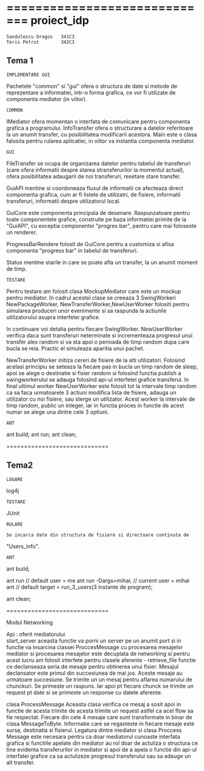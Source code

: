 =============================
proiect_idp
=============================

	Sandulescu Dragos	341C3
	Teris Petrut		342C3

Tema 1
-----------------------------


	IMPLEMENTARE GUI

Pachetele "common" si "gui" ofera o structura de date si metode de 
reprezentare a informatiei, intr-o forma grafica, ce vor fi utilizate de
componenta mediator (in viitor).


	COMMON

IMediator ofera momentan o interfata de comunicare pentru componenta grafica
a programului.
InfoTransfer ofera o structurare a datelor referitoare la un anumit transfer,
cu posibilitatea modificarii acestora.
Main este o clasa falosita pentru rularea aplicatiei, in viitor va instantia
componenta mediator.


	GUI

FileTransfer se ocupa de organizarea datelor pentru tabelul de transferuri
(care ofera informatii despre starea stransferurilor la momentul actual),
ofera posibilitatea adaugarii de noi transferuri, resetare stare transfer.
	
GuiAPI mentine si coordoneaza fluxul de informatii ce afecteaza direct
componenta grafica, cum ar fi listele de utilizatri, de fisiere, informatii
transferuri, informatii despre utilizatorul local.
	
GuiCore este componenta principala de desenare. Raspunzatoare pentru toate
componentele grafice, construite pe baza informatiei primite de la "GuiAPI",
cu exceptia componentei "progres bar", pentru care mai foloseste un renderer.
	
ProgressBarRendere folosit de GuiCore pentru a customiza si afisa
componenta "progress bar" in tabelul de transferuri.
	
Status mentine starile in care se poate afla un transfer, la un anumit
moment de timp.


	TESTARE

Pentru testare am folosit clasa MockupMediator care este un mockup pentru
mediator. In cadrul acestei clase se creeaza 3 SwingWorkeri NewPackageWorker,
NewTransferWorker,NewUserWorker folositi pentru simularea produceri unor
evenimente si sa raspunda la actiunile  utilizatorului asupra interfetei
grafice.

In continuare voi detalia pentru fiecare SwingWorker.
NewUserWorker  verifica daca sunt transferuri neterminate si incrementeaza
progresul unui transfer ales random si va sta apoi o perioada de timp random
dupa care bucla se reia. Practic el simuleaza aparitia unui pachet. 

NewTransferWorker initiza cereri de fisiere de la alti utilizatori.
Folosind acelasi principiu se seteaza la fiecare pas in bucla un timp random de
sleep,  apoi se alege o destinatie si fisier random si folosind functia publish
a swingworkerului se adauga folosind api-ul interfetei grafice transferul. In
final ultimul worker  NewUserWorker este folosit tot la intervale timp random 
ca sa faca urmatoarele 3 actiuni modifica lista de fisiere, adauga un 
utilizator cu noi  fisiere, sau sterge un utilizator. Acest worker la intervale
de timp random, public un integer, iar in functia proces in functie de acest
numar  se alege una dintre cele 3 optiuni.

	ANT

ant build;
ant run;
ant clean;

=============================


Tema2
-----------------------------



	LOGARE
log4j

	TESTARE
JUnit

	RULARE

	Se incarca date din structura de fisiere si directoare continuta de
"Users_info".


	ANT

ant build;

ant run					// default user = me
ant run -Dargs=mihai;	// current user = mihai
ant 					// default target = run_3_users(3 instante de program);

ant clean;

=============================



Modul Networking

Api : oferit mediatorului  
	start_server
		aceasta functie va porni un server pe un anumit port
		si in functie va insarcina classei ProccesMessage cu procesarea mesajelor
		mediator si procesarea mesajelor este decuplata de networking si pentru acest lucru am folosit interfete pentru clasele aferente
	- retrieve_file  functie ce declanseaza seria de mesaje
	pentru obtinerea unui fisier. Mesajul declansator
	este primul din succesiunea de mai jos.
	Aceste mesaje au urmatoare succesiune. Se trimite un
	un mesaj pentru aflarea numarului de chunckuri. Se primeste un raspuns. Iar apoi pt fiecare chunck  se trimite un request pt date si se primeste un response cu datele aferente.

clasa ProcessMessage
	Aceasta clasa verifica ce mesaj a sosit apoi in functie 
de acesta trimite de acesta trimite un request astfel ca acel
flow sa fie respectat.
	Fiecare din cele 4 mesaje care sunt transformate in binar de clasa MessageToByte.
	Informatie care se regasteste in fiecare mesaje este
	sursa,  destinatia si fisierul.
	Legatura dintre mediator si clasa Proccess Message este 
necesara pentru ca doar mediatorul cunoaste interfata grafica
si functiile apelate din mediator au rol doar  de actuliza 
o structura ce tine evidenta  transferurilor in mediator
si apoi de a apela o functie din api-ul interfatei grafice
ca sa actulizeze progresul transferului sau sa adauge un alt
transfer.

	


		




